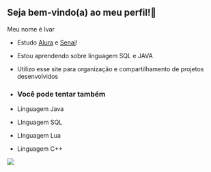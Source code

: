 ## Seja bem-vindo(a) ao meu perfil!🤖

Meu nome é Ivar

- Estudo [Alura](https://cursos.alura.com.br/course/repositorio-digital-compartilhar-seus-projetos/task/145200) e [Senai](https://sp.senai.br/unidade/sertaozinho/)!
- Estou aprendendo sobre linguagem SQL e JAVA
- Utilizo esse site para organização e compartilhamento de projetos desenvolvidos

- ### Você pode tentar também
- Linguagem Java
- LInguagem SQL
- LInguagem Lua
- Linguagem C++

![](https://media1.tenor.com/m/SbJPuqU1tsQAAAAC/dark-souls.gif)
